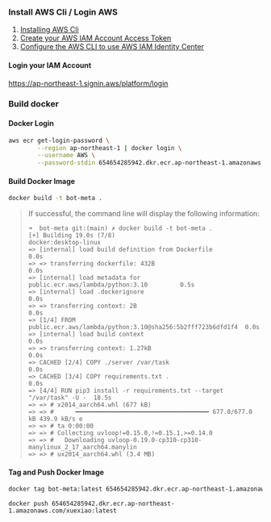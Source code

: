 ### 

### Install AWS Cli / Login AWS
1. [Installing AWS Cli](https://docs.aws.amazon.com/cli/latest/userguide/cli-chap-welcome.html)
2. [Create your AWS IAM Account Access Token](https://docs.aws.amazon.com/IAM/latest/UserGuide/id_credentials_access-keys.html)
3. [Configure the AWS CLI to use AWS IAM Identity Center](https://docs.aws.amazon.com/cli/latest/userguide/sso-configure-profile-token.html#sso-configure-profile-token-auto-sso) 

#### Login your IAM Account
https://ap-northeast-1.signin.aws/platform/login

### Build docker

#### Docker Login 

```bash
aws ecr get-login-password \
        --region ap-northeast-1 | docker login \
        --username AWS \
        --password-stdin 654654285942.dkr.ecr.ap-northeast-1.amazonaws.com/xuexiao
```

#### Build Docker Image
```bash
docker build -t bot-meta .
```

> If successful, the command line will display the following information:
> 
> ```
> ➜  bot-meta git:(main) ✗ docker build -t bot-meta .
> [+] Building 19.0s (7/8)                                   docker:desktop-linux
> => [internal] load build definition from Dockerfile                       0.0s
> => => transferring dockerfile: 432B                                       0.0s
> => [internal] load metadata for public.ecr.aws/lambda/python:3.10         0.5s
> => [internal] load .dockerignore                                          0.0s
> => => transferring context: 2B                                            0.0s
> => [1/4] FROM public.ecr.aws/lambda/python:3.10@sha256:5b2fff723b6dfd1f4  0.0s
> => [internal] load build context                                          0.0s
> => => transferring context: 1.27kB                                        0.0s
> => CACHED [2/4] COPY ./server /var/task                                   0.0s
> => CACHED [3/4] COPY requirements.txt .                                   0.0s
> => [4/4] RUN pip3 install -r requirements.txt --target "/var/task" -U -  18.5s
> => => # x2014_aarch64.whl (677 kB)
> => => #      ━━━━━━━━━━━━━━━━━━━━━━━━━━━━━━━━━━━━━ 677.0/677.0 kB 439.9 kB/s e
> => => # ta 0:00:00
> => => # Collecting uvloop!=0.15.0,!=0.15.1,>=0.14.0
> => => #   Downloading uvloop-0.19.0-cp310-cp310-manylinux_2_17_aarch64.manylin
> => => # ux2014_aarch64.whl (3.4 MB)
> ```

#### Tag and Push Docker Image

```bash
docker tag bot-meta:latest 654654285942.dkr.ecr.ap-northeast-1.amazonaws.com/xuexiao:latest
```

```
docker push 654654285942.dkr.ecr.ap-northeast-1.amazonaws.com/xuexiao:latest
```